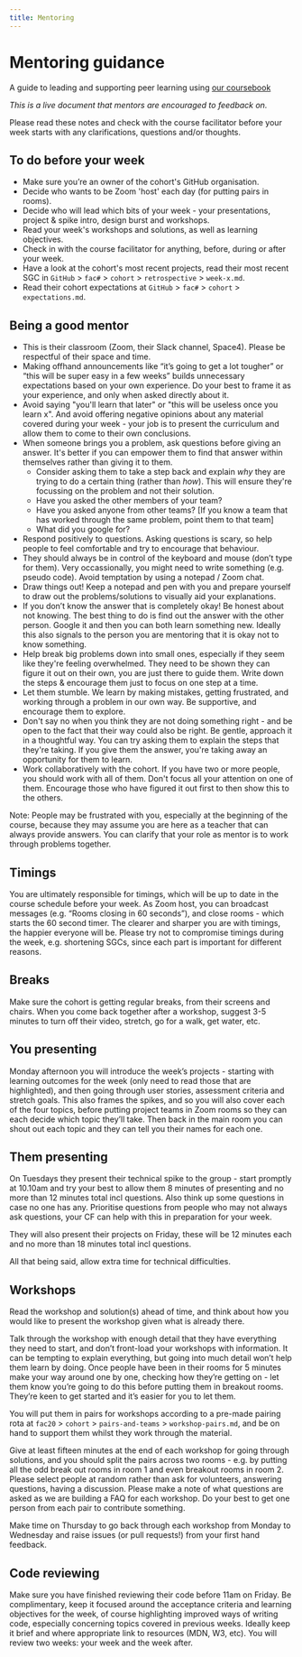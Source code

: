 ```yaml
---
title: Mentoring
---
```


# Mentoring guidance

A guide to leading and supporting peer learning using [our coursebook](https://learn.foundersandcoders.com)

_This is a live document that mentors are encouraged to feedback on._

Please read these notes and check with the course facilitator before your week starts with any clarifications, questions and/or thoughts.

## To do before your week

- Make sure you’re an owner of the cohort's GitHub organisation.
- Decide who wants to be Zoom 'host' each day (for putting pairs in rooms).
- Decide who will lead which bits of your week - your presentations, project & spike intro, design burst and workshops.
- Read your week's workshops and solutions, as well as learning objectives.
- Check in with the course facilitator for anything, before, during or after your week.
- Have a look at the cohort's most recent projects, read their most recent SGC in `GitHub` > `fac#` > `cohort` > `retrospective` > `week-x.md`.
- Read their cohort expectations at `GitHub` > `fac#` > `cohort` > `expectations.md`.

## Being a good mentor

- This is their classroom (Zoom, their Slack channel, Space4). Please be respectful of their space and time.
- Making offhand announcements like “it’s going to get a lot tougher” or “this will be super easy in a few weeks” builds unnecessary expectations based on your own experience. Do your best to frame it as your experience, and only when asked directly about it.
- Avoid saying "you'll learn that later" or "this will be useless once you learn x". And avoid offering negative opinions about any material covered during your week - your job is to present the curriculum and allow them to come to their own conclusions.
- When someone brings you a problem, ask questions before giving an answer. It's better if you can empower them to find that answer within themselves rather than giving it to them.
  - Consider asking them to take a step back and explain _why_ they are trying to do a certain thing (rather than _how_). This will ensure they're focussing on the problem and not their solution.
  - Have you asked the other members of your team?
  - Have you asked anyone from other teams? [If you know a team that has worked through the same problem, point them to that team]
  - What did you google for?
- Respond positively to questions. Asking questions is scary, so help people to feel comfortable and try to encourage that behaviour.
- They should always be in control of the keyboard and mouse (don’t type for them). Very occassionally, you might need to write something (e.g. pseudo code). Avoid temptation by using a notepad / Zoom chat.
- Draw things out! Keep a notepad and pen with you and prepare yourself to draw out the problems/solutions to visually aid your explanations.
- If you don’t know the answer that is completely okay! Be honest about not knowing. The best thing to do is find out the answer with the other person. Google it and then you can both learn something new. Ideally this also signals to the person you are mentoring that it is okay not to know something.
- Help break big problems down into small ones, especially if they seem like they're feeling overwhelmed. They need to be shown they can figure it out on their own, you are just there to guide them. Write down the steps & encourage them just to focus on one step at a time.
- Let them stumble. We learn by making mistakes, getting frustrated, and working through a problem in our own way. Be supportive, and encourage them to explore.
- Don't say no when you think they are not doing something right - and be open to the fact that their way could also be right. Be gentle, approach it in a thoughtful way. You can try asking them to explain the steps that they're taking. If you give them the answer, you're taking away an opportunity for them to learn.
- Work collaboratively with the cohort. If you have two or more people, you should work with all of them. Don't focus all your attention on one of them. Encourage those who have figured it out first to then show this to the others.

Note: People may be frustrated with you, especially at the beginning of the course, because they may assume you are here as a teacher that can always provide answers. You can clarify that your role as mentor is to work through problems together.

## Timings

You are ultimately responsible for timings, which will be up to date in the course schedule before your week. As Zoom host, you can broadcast messages (e.g. “Rooms closing in 60 seconds”), and close rooms - which starts the 60 second timer. The clearer and sharper you are with timings, the happier everyone will be. Please try not to compromise timings during the week, e.g. shortening SGCs, since each part is important for different reasons.

## Breaks

Make sure the cohort is getting regular breaks, from their screens and chairs. When you come back together after a workshop, suggest 3-5 minutes to turn off their video, stretch, go for a walk, get water, etc.

## You presenting

Monday afternoon you will introduce the week’s projects - starting with learning outcomes for the week (only need to read those that are highlighted), and then going through user stories, assessment criteria and stretch goals. This also frames the spikes, and so you will also cover each of the four topics, before putting project teams in Zoom rooms so they can each decide which topic they’ll take. Then back in the main room you can shout out each topic and they can tell you their names for each one.

## Them presenting

On Tuesdays they present their technical spike to the group - start promptly at 10.10am and try your best to allow them 8 minutes of presenting and no more than 12 minutes total incl questions. Also think up some questions in case no one has any. Prioritise questions from people who may not always ask questions, your CF can help with this in preparation for your week.

They will also present their projects on Friday, these will be 12 minutes each and no more than 18 minutes total incl questions.

All that being said, allow extra time for technical difficulties.

## Workshops

Read the workshop and solution(s) ahead of time, and think about how you would like to present the workshop given what is already there.

Talk through the workshop with enough detail that they have everything they need to start, and don’t front-load your workshops with information. It can be tempting to explain everything, but going into much detail won’t help them learn by doing. Once people have been in their rooms for 5 minutes make your way around one by one, checking how they’re getting on - let them know you’re going to do this before putting them in breakout rooms. They’re keen to get started and it’s easier for you to let them.

You will put them in pairs for workshops according to a pre-made pairing rota at `fac20` > `cohort` > `pairs-and-teams` > `workshop-pairs.md`, and be on hand to support them whilst they work through the material.

Give at least fifteen minutes at the end of each workshop for going through solutions, and you should split the pairs across two rooms - e.g. by putting all the odd break out rooms in room 1 and even breakout rooms in room 2. Please select people at random rather than ask for volunteers, answering questions, having a discussion. Please make a note of what questions are asked as we are building a FAQ for each workshop. Do your best to get one person from each pair to contribute something.

Make time on Thursday to go back through each workshop from Monday to Wednesday and raise issues (or pull requests!) from your first hand feedback.

## Code reviewing

Make sure you have finished reviewing their code before 11am on Friday. Be complimentary, keep it focused around the acceptance criteria and learning objectives for the week, of course highlighting improved ways of writing code, especially concerning topics covered in previous weeks. Ideally keep it brief and where appropriate link to resources (MDN, W3, etc). You will review two weeks: your week and the week after.

